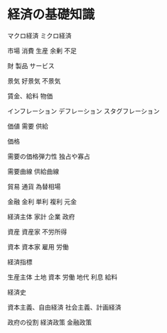 # 経済の基礎知識

マクロ経済
ミクロ経済

市場
消費
生産
余剰
不足

財
製品
サービス

景気
好景気
不景気

賃金、給料
物価

インフレーション
デフレーション
スタグフレーション

価値
需要
供給

価格

需要の価格弾力性
独占や寡占

需要曲線
供給曲線

貿易
通貨
為替相場

金融
金利
単利
複利
元金

経済主体
家計
企業
政府

資産
資産家
不労所得

資本
資本家
雇用
労働

経済指標

生産主体
土地
資本
労働
地代
利息
給料

経済史

資本主義、自由経済
社会主義、計画経済

政府の役割
経済政策
金融政策
